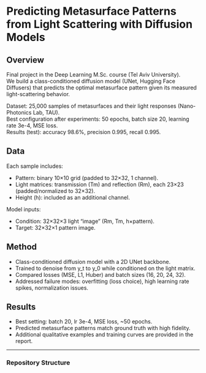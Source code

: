 # Predicting Metasurface Patterns from Light Scattering with Diffusion Models

## Overview
Final project in the Deep Learning M.Sc. course (Tel Aviv University).  
We build a class-conditioned diffusion model (UNet, Hugging Face Diffusers) that predicts the optimal metasurface pattern given its measured light-scattering behavior.

Dataset: 25,000 samples of metasurfaces and their light responses (Nano-Photonics Lab, TAU).  
Best configuration after experiments: 50 epochs, batch size 20, learning rate 3e-4, MSE loss.  
Results (test): accuracy 98.6%, precision 0.995, recall 0.995.

## Data
Each sample includes:
- Pattern: binary 10×10 grid (padded to 32×32, 1 channel).
- Light matrices: transmission (Tm) and reflection (Rm), each 23×23 (padded/normalized to 32×32).
- Height (h): included as an additional channel.

Model inputs:
- Condition: 32×32×3 light “image” (Rm, Tm, h×pattern).
- Target: 32×32×1 pattern image.

## Method
- Class-conditioned diffusion model with a 2D UNet backbone.
- Trained to denoise from y_t to y_0 while conditioned on the light matrix.
- Compared losses (MSE, L1, Huber) and batch sizes (16, 20, 24, 32).
- Addressed failure modes: overfitting (loss choice), high learning rate spikes, normalization issues.

## Results
- Best setting: batch 20, lr 3e-4, MSE loss, ~50 epochs.
- Predicted metasurface patterns match ground truth with high fidelity.
- Additional qualitative examples and training curves are provided in the report.

---

### Repository Structure
